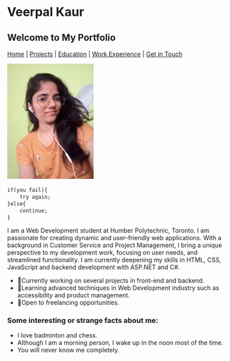 # Veerpal Kaur

## Welcome to My Portfolio

[Home](./index.markdown) | [Projects](./projects.markdown) | [Education](./education.markdown) | [Work Experience](./experience.markdown) | [Get in Touch](./contact.markdown)

<img src="./images/profile.jpg" alt="Veerpal Kaur profile photo" width="200">

```
if(you fail){
    try again;
}else{
    continue;
}
```

I am a Web Development student at Humber Polytechnic, Toronto. I am passionate for creating dynamic and user-friendly web applications. With a background in Customer Service and Project Management, I bring a unique perspective to my development work, focusing on user needs, and streamlined functionality. I am currently deepening my skills in HTML, CSS, JavaScript and backend development with ASP.NET and C#.

- 🔭Currently working on several projects in front-end and backend.
- 🌿Learning advanced techniques in Web Development industry such as accessibility and product management.
- 💼Open to freelancing opportunities.

### Some interesting or strange facts about me:

- I love badminton and chess.
- Although I am a morning person, I wake up in the noon most of the time.
- You will never know me completely.
